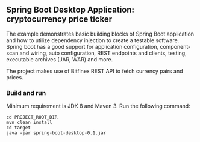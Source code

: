 ## Spring Boot Desktop Application: cryptocurrency price ticker

The example demonstrates basic building blocks of Spring Boot application and how to utilize dependency injection to 
create a testable software. Spring boot has a good support for application configuration, component-scan and wiring, 
auto configuration, REST endpoints and clients, testing, executable archives (JAR, WAR) and more.

The project makes use of Bitfinex REST API to fetch currency pairs and prices.   

### Build and run
Minimum requirement is JDK 8 and Maven 3. Run the following command:
```
cd PROJECT_ROOT_DIR
mvn clean install
cd target
java -jar spring-boot-desktop-0.1.jar
```



